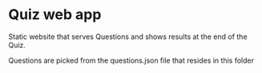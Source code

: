 # Quiz web app

Static website that serves Questions and shows results at the end of the Quiz.

Questions are picked from the questions.json file that resides in this folder
